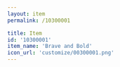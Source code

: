 ```yaml
---
layout: item
permalink: /10300001

title: Item
id: '10300001'
item_name: 'Brave and Bold'
icon_url: 'customize/00300001.png'
---
```

